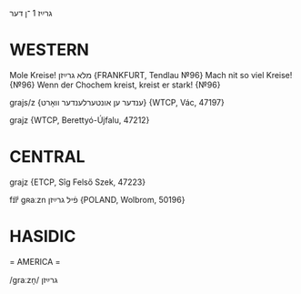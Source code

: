 גרײַז 1
־ן
דער

WESTERN
========

Mole Kreise!  מלא גרײַזן
{FRANKFURT, Tendlau №96}
Mach nit so viel Kreise! {№96}
Wenn der Chochem kreist, kreist er stark! {№96}

grajs/z {ענדער ען אונטערלענדער וואָרט} {WTCP, Vác, 47197}

grajz {WTCP, Berettyó-Újfalu, 47212}

CENTRAL
========

grajz {ETCP, Sîg Felső Szek, 47223}

fɪ́lʲ gʀaːzn פֿיל גרײַזן {POLAND, Wolbrom, 50196}

HASIDIC
=======
= AMERICA = 

/graːzn̩/ גרײַזן
